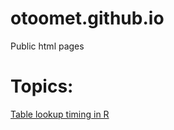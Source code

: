 # otoomet.github.io
Public html pages

# Topics:

[Table lookup timing in R](otoomet.github.io/table_lookup_in_R.html)

